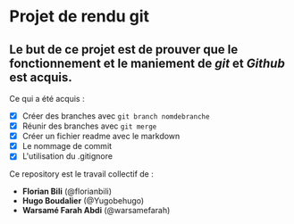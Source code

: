 # Projet de rendu git

## Le but de ce projet est de prouver que le **fonctionnement** et le **maniement** de *git* et *Github* est acquis.

Ce qui a été acquis :

- [x] Créer des branches avec `git branch nomdebranche`
- [x] Réunir des branches avec `git merge`
- [x] Créer un fichier readme avec le markdown
- [x] Le nommage de commit
- [x] L'utilisation du .gitignore

Ce repository est le travail collectif de :

* **Florian Bili** (@florianbili)
* **Hugo Boudalier** (@Yugobehugo)
* **Warsamé Farah Abdi** (@warsamefarah)